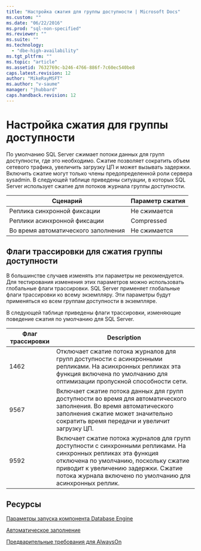 ```yaml
---
title: "Настройка сжатия для группы доступности | Microsoft Docs"
ms.custom: ""
ms.date: "06/22/2016"
ms.prod: "sql-non-specified"
ms.reviewer: ""
ms.suite: ""
ms.technology: 
  - "dbe-high-availability"
ms.tgt_pltfrm: ""
ms.topic: "article"
ms.assetid: 7632769c-b246-4766-886f-7c60ec540be8
caps.latest.revision: 12
author: "MikeRayMSFT"
ms.author: "v-saume"
manager: "jhubbard"
caps.handback.revision: 12
---
```

# Настройка сжатия для группы доступности

По умолчанию SQL Server сжимает потоки данных для групп доступности, где это необходимо. Сжатие позволяет сократить объем сетевого трафика, увеличить загрузку ЦП и может вызывать задержки. Включить сжатие могут только члены предопределенной роли сервера sysadmin. В следующей таблице приведены ситуации, в которых SQL Server использует сжатие для потоков журнала группы доступности.

| Сценарий | Параметр сжатия
| ---- | ----
| Реплика синхронной фиксации | Не сжимается
| Реплики асинхронной фиксации | Compressed
| Во время автоматического заполнения | Не сжимается

## Флаги трассировки для сжатия группы доступности 

В большинстве случаев изменять эти параметры не рекомендуется. Для тестирования изменения этих параметров можно использовать глобальные флаги трассировки. SQL Server применяет глобальные флаги трассировки ко всему экземпляру. Эти параметры будут применяться ко всем группам доступности в экземпляре.  

В следующей таблице приведены флаги трассировки, изменяющие поведение сжатия по умолчанию для SQL Server. 

Флаг трассировки | Description
------------- | -------------
1462          | Отключает сжатие потока журналов для групп доступности с асинхронными репликами. На асинхронных репликах эта функция включена по умолчанию для оптимизации пропускной способности сети.
9567          | Включает сжатие потока данных для групп доступности во время для автоматического заполнения. Во время автоматического заполнения сжатие может значительно сократить время передачи и увеличит загрузку ЦП.
9592          | Включает сжатие потока журналов для групп доступности с синхронными репликами. На синхронных репликах эта функция отключена по умолчанию, поскольку сжатие приводит к увеличению задержки. Сжатие потока журнала включено по умолчанию для асинхронных реплик.


## Ресурсы


[Параметры запуска компонента Database Engine](../../../database-engine/configure-windows/database-engine-service-startup-options.md)

[Автоматическое заполнение](https://msdn.microsoft.com/library/mt735149(SQL.130).aspx)

[Предварительные требования для AlwaysOn](https://msdn.microsoft.com/library/ff878487.aspx) 